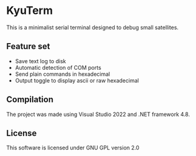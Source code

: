 KyuTerm
==============================================================

This is a minimalist serial terminal designed to debug small satellites.

Feature set
--------------------------------------------------------------

* Save text log to disk
* Automatic detection of COM ports
* Send plain commands in hexadecimal
* Output toggle to display ascii or raw hexadecimal

Compilation
--------------------------------------------------------------

The project was made using Visual Studio 2022 and .NET framework 4.8.

License
--------------------------------------------------------------
This software is licensed under GNU GPL version 2.0
